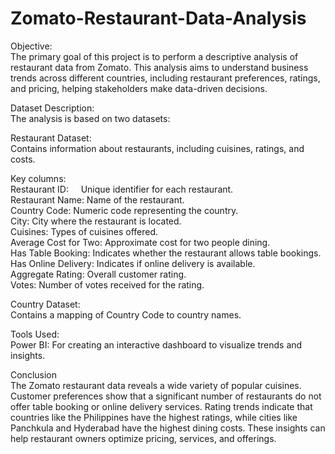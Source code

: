 # Zomato-Restaurant-Data-Analysis
Objective:<br>
The primary goal of this project is to perform a descriptive analysis of restaurant data from Zomato. This analysis aims to understand business trends across different countries, including restaurant preferences, ratings, and pricing, helping stakeholders make data-driven decisions.

Dataset Description:<br>
The analysis is based on two datasets:

Restaurant Dataset:<br>
Contains information about restaurants, including cuisines, ratings, and costs.

Key columns: <br>
Restaurant ID: &nbsp;&nbsp;&nbsp;         Unique identifier for each restaurant.<br>
Restaurant Name:        Name of the restaurant.<br>
Country Code:           Numeric code representing the country.<br>
City:                   City where the restaurant is located.<br>
Cuisines:               Types of cuisines offered.<br>
Average Cost for Two:   Approximate cost for two people dining.<br>
Has Table Booking:      Indicates whether the restaurant allows table bookings.<br>
Has Online Delivery:    Indicates if online delivery is available.<br>
Aggregate Rating:       Overall customer rating.<br>
Votes:                  Number of votes received for the rating.

Country Dataset:<br>
Contains a mapping of Country Code to country names.


Tools Used:<br>
Power BI: For creating an interactive dashboard to visualize trends and insights.



Conclusion<br>
The Zomato restaurant data reveals a wide variety of popular cuisines. Customer preferences show that a significant number of restaurants do not offer table booking or online delivery services. Rating trends indicate that countries like the Philippines have the highest ratings, while cities like Panchkula and Hyderabad have the highest dining costs. These insights can help restaurant owners optimize pricing, services, and offerings.


